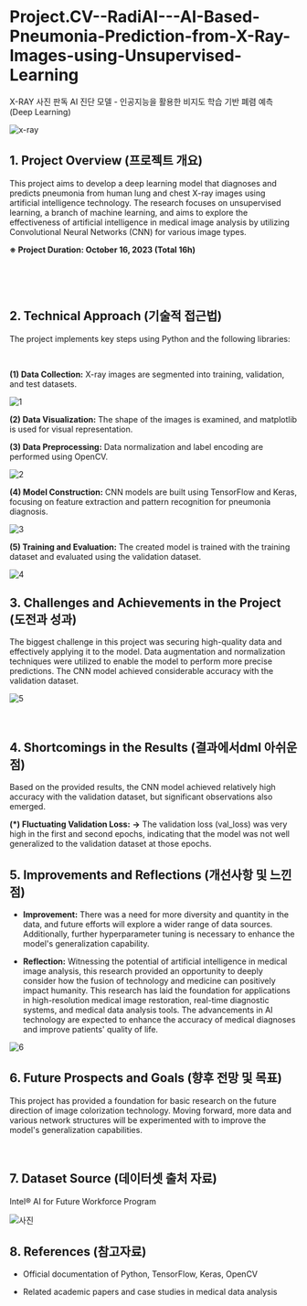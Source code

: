 # Project.CV--RadiAI---AI-Based-Pneumonia-Prediction-from-X-Ray-Images-using-Unsupervised-Learning
X-RAY 사진 판독 AI 진단 모델 - 인공지능을 활용한 비지도 학습 기반 폐렴 예측 (Deep Learning)


![x-ray](https://github.com/pixelwizard2/Project.CV--RadiAI---AI-Based-Pneumonia-Prediction-from-X-Ray-Images-using-Unsupervised-Learning/assets/138272416/6a5407c3-54c9-465d-8523-4d39c2c8e482)
​

## 1. Project Overview (프로젝트 개요)

This project aims to develop a deep learning model that diagnoses and predicts pneumonia from human lung and chest X-ray images using artificial intelligence technology. The research focuses on unsupervised learning, a branch of machine learning, and aims to explore the effectiveness of artificial intelligence in medical image analysis by utilizing Convolutional Neural Networks (CNN) for various image types.

**※ Project Duration: October 16, 2023 (Total 16h)**

​

​

## 2. Technical Approach (기술적 접근법)

The project implements key steps using Python and the following libraries:

​

**(1) Data Collection:** X-ray images are segmented into training, validation, and test datasets.

​![1](https://github.com/pixelwizard2/Project.CV--RadiAI---AI-Based-Pneumonia-Prediction-from-X-Ray-Images-using-Unsupervised-Learning/assets/138272416/14db077b-6b0b-4365-b6d6-dbddf33ca00e)


**(2) Data Visualization:** The shape of the images is examined, and matplotlib is used for visual representation.

**(3) Data Preprocessing:** Data normalization and label encoding are performed using OpenCV.

![2](https://github.com/pixelwizard2/Project.CV--RadiAI---AI-Based-Pneumonia-Prediction-from-X-Ray-Images-using-Unsupervised-Learning/assets/138272416/a5041267-cdbc-4489-9ea3-46e17d1681bd)
​

**(4) Model Construction:** CNN models are built using TensorFlow and Keras, focusing on feature extraction and pattern recognition for pneumonia diagnosis.

​![3](https://github.com/pixelwizard2/Project.CV--RadiAI---AI-Based-Pneumonia-Prediction-from-X-Ray-Images-using-Unsupervised-Learning/assets/138272416/b25af4e7-a094-4ae9-82e3-505ef5fa0a39)


**(5) Training and Evaluation:** The created model is trained with the training dataset and evaluated using the validation dataset.

​![4](https://github.com/pixelwizard2/Project.CV--RadiAI---AI-Based-Pneumonia-Prediction-from-X-Ray-Images-using-Unsupervised-Learning/assets/138272416/797fe782-4a20-4a5c-95e0-1f31607aa646)


## 3. Challenges and Achievements in the Project (도전과 성과)

The biggest challenge in this project was securing high-quality data and effectively applying it to the model. Data augmentation and normalization techniques were utilized to enable the model to perform more precise predictions. The CNN model achieved considerable accuracy with the validation dataset.

![5](https://github.com/pixelwizard2/Project.CV--RadiAI---AI-Based-Pneumonia-Prediction-from-X-Ray-Images-using-Unsupervised-Learning/assets/138272416/e0e393ef-7d95-45c7-a619-645889acf21c)

​

## 4. Shortcomings in the Results (결과에서dml 아쉬운 점)

Based on the provided results, the CNN model achieved relatively high accuracy with the validation dataset, but significant observations also emerged.

**(*) Fluctuating Validation Loss:**
 **→** The validation loss (val_loss) was very high in the first and second epochs, indicating that the model was not well generalized to the validation dataset at those epochs.


## 5. Improvements and Reflections (개선사항 및 느낀점)

- **Improvement:** There was a need for more diversity and quantity in the data, and future efforts will explore a wider range of data sources. Additionally, further hyperparameter tuning is necessary to enhance the model's generalization capability.

- **Reflection:** Witnessing the potential of artificial intelligence in medical image analysis, this research provided an opportunity to deeply consider how the fusion of technology and medicine can positively impact humanity. This research has laid the foundation for applications in high-resolution medical image restoration, real-time diagnostic systems, and medical data analysis tools. The advancements in AI technology are expected to enhance the accuracy of medical diagnoses and improve patients' quality of life.

​![6](https://github.com/pixelwizard2/Project.CV--RadiAI---AI-Based-Pneumonia-Prediction-from-X-Ray-Images-using-Unsupervised-Learning/assets/138272416/fe9b3f4f-b6b9-4a4c-9601-67b10fc4cff4)


## 6. Future Prospects and Goals (향후 전망 및 목표)

This project has provided a foundation for basic research on the future direction of image colorization technology. Moving forward, more data and various network structures will be experimented with to improve the model's generalization capabilities.

​

## 7. Dataset Source (데이터셋 출처 자료)

Intel® AI for Future Workforce Program

​![사진](https://github.com/pixelwizard2/Project.CV--RadiAI---AI-Based-Pneumonia-Prediction-from-X-Ray-Images-using-Unsupervised-Learning/assets/138272416/8e05f593-337e-48ae-aa5a-5076736a94c9)


## 8. References (참고자료)

- Official documentation of Python, TensorFlow, Keras, OpenCV

- Related academic papers and case studies in medical data analysis

